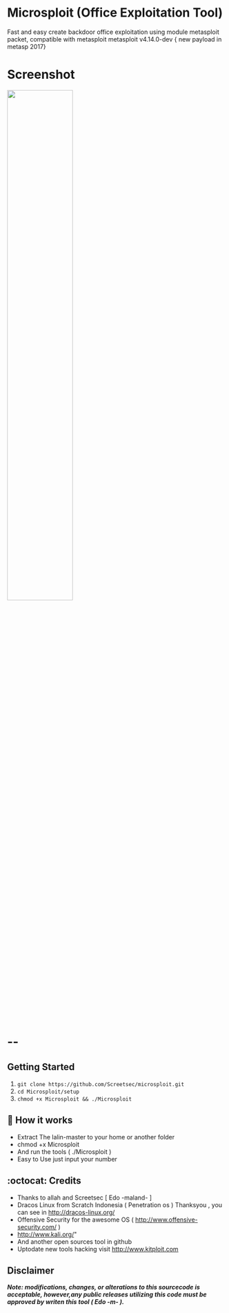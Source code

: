 # Microsploit (Office Exploitation Tool)

Fast and easy create backdoor office exploitation using module metasploit packet, compatible with metasploit metasploit v4.14.0-dev { new payload in metasp 2017}

# Screenshot
<img src="https://cloud.githubusercontent.com/assets/17976841/23939549/c3ad34c0-0993-11e7-92aa-fb5291247a24.png" width="55%"></img>
# --



## Getting Started
1. ```git clone https://github.com/Screetsec/microsploit.git```
2. ```cd Microsploit/setup```
3. ```chmod +x Microsploit && ./Microsploit```

## :book: How it works

* Extract The lalin-master to your home or another folder
* chmod +x Microsploit
* And run the tools ( ./Microsploit )
* Easy to Use just input your number


## :octocat: Credits

- Thanks to allah and Screetsec [ Edo -maland- ] <Me>
- Dracos Linux from Scratch Indonesia ( Penetration os ) Thanksyou , you can see in http://dracos-linux.org/
- Offensive Security for the awesome OS ( http://www.offensive-security.com/ )
- http://www.kali.org/"
- And another open sources tool in github
- Uptodate new tools hacking visit http://www.kitploit.com

## Disclaimer

***Note: modifications, changes, or alterations to this sourcecode is acceptable, however,any public releases utilizing this code must be approved by writen this tool ( Edo -m- ).***

